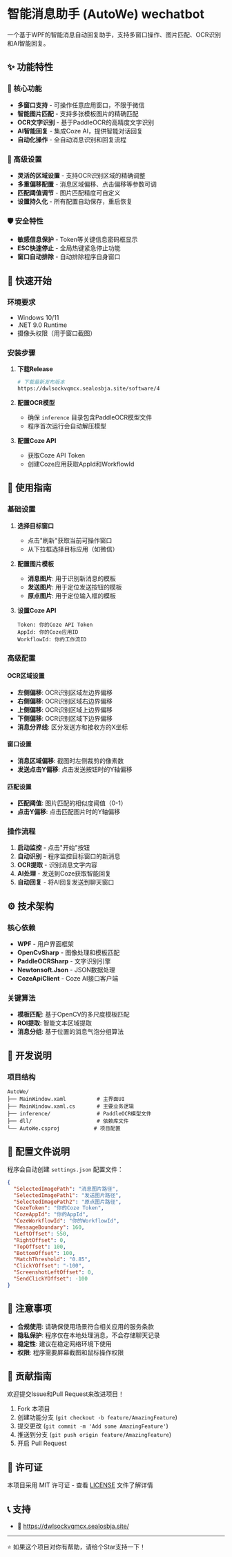 # 智能消息助手 (AutoWe)  wechatbot

一个基于WPF的智能消息自动回复助手，支持多窗口操作、图片匹配、OCR识别和AI智能回复。

## ✨ 功能特性

### 🎯 核心功能
- **多窗口支持** - 可操作任意应用窗口，不限于微信
- **智能图片匹配** - 支持多张模板图片的精确匹配
- **OCR文字识别** - 基于PaddleOCR的高精度文字识别
- **AI智能回复** - 集成Coze AI，提供智能对话回复
- **自动化操作** - 全自动消息识别和回复流程

### 🔧 高级设置
- **灵活的区域设置** - 支持OCR识别区域的精确调整
- **多重偏移配置** - 消息区域偏移、点击偏移等参数可调
- **匹配阈值调节** - 图片匹配精度可自定义
- **设置持久化** - 所有配置自动保存，重启恢复

### 🛡️ 安全特性
- **敏感信息保护** - Token等关键信息密码框显示
- **ESC快速停止** - 全局热键紧急停止功能
- **窗口自动排除** - 自动排除程序自身窗口

## 🚀 快速开始

### 环境要求
- Windows 10/11
- .NET 9.0 Runtime
- 摄像头权限（用于窗口截图）

### 安装步骤

1. **下载Release**
   ```bash
   # 下载最新发布版本
   https://dwlsockvqmcx.sealosbja.site/software/4
   ```

2. **配置OCR模型**
   - 确保 `inference` 目录包含PaddleOCR模型文件
   - 程序首次运行会自动解压模型

3. **配置Coze API**
   - 获取Coze API Token
   - 创建Coze应用获取AppId和WorkflowId

## 📖 使用指南

### 基础设置

1. **选择目标窗口**
   - 点击"刷新"获取当前可操作窗口
   - 从下拉框选择目标应用（如微信）

2. **配置图片模板**
   - **消息图片**: 用于识别新消息的模板
   - **发送图片**: 用于定位发送按钮的模板  
   - **原点图片**: 用于定位输入框的模板

3. **设置Coze API**
   ```
   Token: 你的Coze API Token
   AppId: 你的Coze应用ID
   WorkflowId: 你的工作流ID
   ```

### 高级配置

#### OCR区域设置
- **左侧偏移**: OCR识别区域左边界偏移
- **右侧偏移**: OCR识别区域右边界偏移  
- **上侧偏移**: OCR识别区域上边界偏移
- **下侧偏移**: OCR识别区域下边界偏移
- **消息分界线**: 区分发送方和接收方的X坐标

#### 窗口设置
- **消息区域偏移**: 截图时左侧裁剪的像素数
- **发送点击Y偏移**: 点击发送按钮时的Y轴偏移

#### 匹配设置
- **匹配阈值**: 图片匹配的相似度阈值（0-1）
- **点击Y偏移**: 点击匹配图片时的Y轴偏移

### 操作流程

1. **启动监控** - 点击"开始"按钮
2. **自动识别** - 程序监控目标窗口的新消息
3. **OCR提取** - 识别消息文字内容
4. **AI处理** - 发送到Coze获取智能回复
5. **自动回复** - 将AI回复发送到聊天窗口

## ⚙️ 技术架构

### 核心依赖
- **WPF** - 用户界面框架
- **OpenCvSharp** - 图像处理和模板匹配
- **PaddleOCRSharp** - 文字识别引擎
- **Newtonsoft.Json** - JSON数据处理
- **CozeApiClient** - Coze AI接口客户端

### 关键算法
- **模板匹配**: 基于OpenCV的多尺度模板匹配
- **ROI提取**: 智能文本区域提取
- **消息分组**: 基于位置的消息气泡分组算法

## 🔧 开发说明

### 项目结构
```
AutoWe/
├── MainWindow.xaml          # 主界面UI
├── MainWindow.xaml.cs       # 主要业务逻辑
├── inference/               # PaddleOCR模型文件
├── dll/                     # 依赖库文件
└── AutoWe.csproj           # 项目配置
```

## 📝 配置文件说明

程序会自动创建 `settings.json` 配置文件：

```json
{
  "SelectedImagePath": "消息图片路径",
  "SelectedImagePath1": "发送图片路径", 
  "SelectedImagePath2": "原点图片路径",
  "CozeToken": "你的Coze Token",
  "CozeAppId": "你的AppId",
  "CozeWorkflowId": "你的WorkflowId",
  "MessageBoundary": 160,
  "LeftOffset": 550,
  "RightOffset": 0,
  "TopOffset": 100,
  "BottomOffset": 100,
  "MatchThreshold": "0.85",
  "ClickYOffset": "-100",
  "ScreenshotLeftOffset": 0,
  "SendClickYOffset": -100
}
```

## 🚨 注意事项

- **合规使用**: 请确保使用场景符合相关应用的服务条款
- **隐私保护**: 程序仅在本地处理消息，不会存储聊天记录
- **稳定性**: 建议在稳定网络环境下使用
- **权限**: 程序需要屏幕截图和鼠标操作权限

## 🤝 贡献指南

欢迎提交Issue和Pull Request来改进项目！

1. Fork 本项目
2. 创建功能分支 (`git checkout -b feature/AmazingFeature`)
3. 提交更改 (`git commit -m 'Add some AmazingFeature'`)
4. 推送到分支 (`git push origin feature/AmazingFeature`)
5. 开启 Pull Request

## 📄 许可证

本项目采用 MIT 许可证 - 查看 [LICENSE](LICENSE) 文件了解详情

## 📞 支持

- 🐛 https://dwlsockvqmcx.sealosbja.site/

---

⭐ 如果这个项目对你有帮助，请给个Star支持一下！ 
